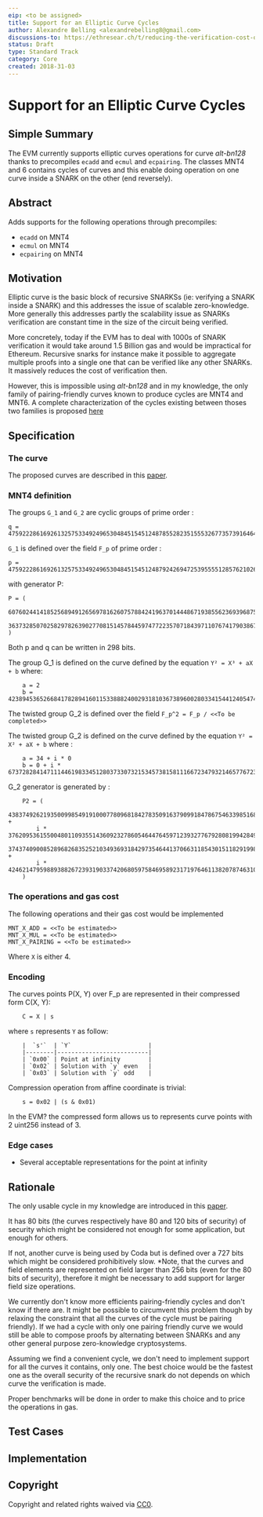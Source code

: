 ```yaml
---
eip: <to be assigned>
title: Support for an Elliptic Curve Cycles
author: Alexandre Belling <alexandrebelling8@gmail.com>
discussions-to: https://ethresear.ch/t/reducing-the-verification-cost-of-a-snark-through-hierarchical-aggregation/5128/7
status: Draft
type: Standard Track
category: Core
created: 2018-31-03
---
```


<!--You can leave these HTML comments in your merged EIP and delete the visible duplicate text guides, they will not appear and may be helpful to refer to if you edit it again. This is the suggested template for new EIPs. Note that an EIP number will be assigned by an editor. When opening a pull request to submit your EIP, please use an abbreviated title in the filename, `eip-draft_title_abbrev.md`. The title should be 44 characters or less.-->

# Support for an Elliptic Curve Cycles

## Simple Summary

<!--"If you can't explain it simply, you don't understand it well enough." Provide a simplified and layman-accessible explanation of the EIP.-->
The EVM currently supports elliptic curves operations for curve *alt-bn128* thanks to precompiles `ecadd` and `ecmul` and `ecpairing`. The classes MNT4 and 6 contains cycles of curves and this enable doing operation on one curve inside a SNARK on the other (end reversely).

## Abstract

<!--A short (~200 word) description of the technical issue being addressed.-->
Adds supports for the following operations through precompiles:

* `ecadd` on MNT4
* `ecmul` on MNT4
* `ecpairing` on MNT4

## Motivation
<!--The motivation is critical for EIPs that want to change the Ethereum protocol. It should clearly explain why the existing protocol specification is inadequate to address the problem that the EIP solves. EIP submissions without sufficient motivation may be rejected outright.-->
Elliptic curve is the basic block of recursive SNARKSs (ie: verifying a SNARK inside a SNARK) and this addresses the issue of scalable zero-knowledge. More generally this addresses partly the scalability issue as SNARKs verification are constant time in the size of the circuit being verified.

More concretely, today if the EVM has to deal with 1000s of SNARK verification it would take around 1.5 Billion gas and would be impractical for Ethereum. Recursive snarks for instance make it possible to aggregate multiple proofs into a single one that can be verified like any other SNARKs. It massively reduces the cost of verification then.

However, this is impossible using *alt-bn128* and in my knowledge, the only family of pairing-friendly curves known to produce cycles are MNT4 and MNT6. A complete characterization of the cycles existing between thoses two families is proposed [here](https://arxiv.org/pdf/1803.02067.pdf)

## Specification

<!--The technical specification should describe the syntax and semantics of any new feature. The specification should be detailed enough to allow competing, interoperable implementations for any of the current Ethereum platforms (go-ethereum, parity, cpp-ethereum, ethereumj, ethereumjs, and [others](https://github.com/ethereum/wiki/wiki/Clients)).-->

### The curve

The proposed curves are described in this [paper](https://eprint.iacr.org/2014/595.pdf).

### MNT4 definition

The groups `G_1` and `G_2` are cyclic groups of prime order :

```.
q = 475922286169261325753349249653048451545124878552823515553267735739164647307408490559963137
```

`G_1` is defined over the field `F_p` of prime order :

```.
p = 475922286169261325753349249653048451545124879242694725395555128576210262817955800483758081
```

with generator P:

```.
P = (
    60760244141852568949126569781626075788424196370144486719385562369396875346601926534016838,
    363732850702582978263902770815145784459747722357071843971107674179038674942891694705904306
)
```

Both p and q can be written in 298 bits.

The group G_1 is defined on the curve defined by the equation `Y² = X³ + aX + b` where:

```.
    a = 2
    b = 423894536526684178289416011533888240029318103673896002803341544124054745019340795360841685
```

The twisted group G_2 is defined over the field `F_p^2 = F_p / <<To be completed>>`

The twisted group G_2 is defined on the curve defined by the equation `Y² = X² + aX + b` where :

```.
    a = 34 + i * 0
    b = 0 + i * 67372828414711144619833451280373307321534573815811166723479321465776723059456513877937430
```

G_2 generator is generated by :

```.
    P2 = (
        438374926219350099854919100077809681842783509163790991847867546339851681564223481322252708 +
        i * 37620953615500480110935514360923278605464476459712393277679280819942849043649216370485641,
        37437409008528968268352521034936931842973546441370663118543015118291998305624025037512482 +
        i * 424621479598893882672393190337420680597584695892317197646113820787463109735345923009077489
    )
```

### The operations and gas cost

The following operations and their gas cost would be implemented

```.
MNT_X_ADD = <<To be estimated>>
MNT_X_MUL = <<To be estimated>>
MNT_X_PAIRING = <<To be estimated>>
```

Where `X` is either 4.

### Encoding

The curves points P(X, Y) over F_p are represented in their compressed form C(X, Y):

```.
    C = X | s
```

where `s` represents `Y` as follow:

```.
    |  `s'`  | `Y`                      |
    |--------|--------------------------|
    | `0x00` | Point at infinity        |
    | `0x02` | Solution with `y` even   |
    | `0x03` | Solution with `y` odd    |
```

Compression operation from affine coordinate is trivial:

```.
    s = 0x02 | (s & 0x01)
```

In the EVM? the compressed form allows us to represents curve points with 2 uint256 instead of 3.

### Edge cases

* Several acceptable representations for the point at infinity

## Rationale

The only usable cycle in my knowledge are introduced in this [paper](https://eprint.iacr.org/2014/595.pdf).

It has 80 bits (the curves respectively have 80 and 120 bits of security) of security which might be considered not enough for some application, but enough for others.

If not, another curve is being used by Coda but is defined over a 727 bits which might be considered prohibitively slow. *Note, that the curves and field elements are represented on field larger than 256 bits (even for the 80 bits of security), therefore it might be necessary to add support for larger field size operations.

We currently don't know more efficients pairing-friendly cycles and don't know if there are. It might be possible to circumvent this problem though by relaxing the constraint that all the curves of the cycle must be pairing friendly). If we had a cycle with only one pairing friendly curve we would still be able to compose proofs by alternating between SNARKs and any other general purpose zero-knowledge cryptosystems.

Assuming we find a convenient cycle, we don't need to implement support for all the curves it contains, only one. The best choice would be the fastest one as the overall security of the recursive snark do not depends on which curve the verification is made.

Proper benchmarks will be done in order to make this choice and to price the operations in gas.

## Test Cases

<!--Test cases for an implementation are mandatory for EIPs that are affecting consensus changes. Other EIPs can choose to include links to test cases if applicable.-->

## Implementation

<!--The implementations must be completed before any EIP is given status "Final", but it need not be completed before the EIP is accepted. While there is merit to the approach of reaching consensus on the specification and rationale before writing code, the principle of "rough consensus and running code" is still useful when it comes to resolving many discussions of API details.-->

## Copyright

Copyright and related rights waived via [CC0](https://creativecommons.org/publicdomain/zero/1.0/).
